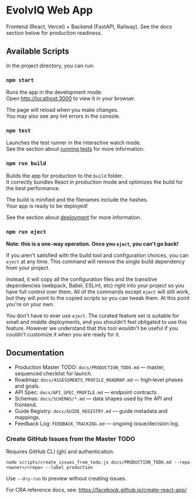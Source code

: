 # EvolvIQ Web App

Frontend (React, Vercel) + Backend (FastAPI, Railway). See the docs section below for production readiness.

## Available Scripts

In the project directory, you can run:

### `npm start`

Runs the app in the development mode.\
Open [http://localhost:3000](http://localhost:3000) to view it in your browser.

The page will reload when you make changes.\
You may also see any lint errors in the console.

### `npm test`

Launches the test runner in the interactive watch mode.\
See the section about [running tests](https://facebook.github.io/create-react-app/docs/running-tests) for more information.

### `npm run build`

Builds the app for production to the `build` folder.\
It correctly bundles React in production mode and optimizes the build for the best performance.

The build is minified and the filenames include the hashes.\
Your app is ready to be deployed!

See the section about [deployment](https://facebook.github.io/create-react-app/docs/deployment) for more information.

### `npm run eject`

**Note: this is a one-way operation. Once you `eject`, you can't go back!**

If you aren't satisfied with the build tool and configuration choices, you can `eject` at any time. This command will remove the single build dependency from your project.

Instead, it will copy all the configuration files and the transitive dependencies (webpack, Babel, ESLint, etc) right into your project so you have full control over them. All of the commands except `eject` will still work, but they will point to the copied scripts so you can tweak them. At this point you're on your own.

You don't have to ever use `eject`. The curated feature set is suitable for small and middle deployments, and you shouldn't feel obligated to use this feature. However we understand that this tool wouldn't be useful if you couldn't customize it when you are ready for it.

## Documentation

- Production Master TODO: `docs/PRODUCTION_TODO.md` — master, sequenced checklist for launch.
- Roadmap: `docs/ASSESSMENTS_PROFILE_ROADMAP.md` — high‑level phases and goals.
- API Spec: `docs/API_SPEC_PROFILE.md` — endpoint contracts.
- Schemas: `docs/SCHEMAS/*.md` — data shapes used by the API and frontend.
- Guide Registry: `docs/GUIDE_REGISTRY.md` — guide metadata and mappings.
- Feedback Log: `FEEDBACK_TRACKING.md` — ongoing issue/decision log.

### Create GitHub Issues from the Master TODO

Requires GitHub CLI (gh) and authentication.

```
node scripts/create_issues_from_todo.js docs/PRODUCTION_TODO.md --repo <owner>/<repo> --label production
```

Use `--dry-run` to preview without creating issues.

For CRA reference docs, see: https://facebook.github.io/create-react-app/
